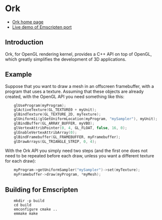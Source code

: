 # Ork
* [Ork home page](http://ork.gforge.inria.fr/)
* [Live demo of Emscripten port](https://seanstone.github.io/ork/)

## Introduction
Ork, for OpenGL rendering kernel, provides a C++ API on top of OpenGL, which greatly simplifies the development of 3D applications.

## Example
Suppose that you want to draw a mesh in an offscreen framebuffer, with a program that uses a texture. Assuming that these objects are already created, with the OpenGL API you need something like this:
```C++
    glUseProgram(myProgram);
    glActiveTexture(GL_TEXTURE0 + myUnit);
    glBindTexture(GL_TEXTURE_2D, myTexture);
    glUniform1i(glGetUniformLocation(myProgram, "mySampler"), myUnit);
    glBindBuffer(GL_ARRAY_BUFFER, myVBO);
    glVertexAttribPointer(0, 4, GL_FLOAT, false, 16, 0);
    glEnableVertexAttribArray(0);
    glBindFramebuffer(GL_FRAMEBUFFER, myFramebuffer);
    glDrawArrays(GL_TRIANGLE_STRIP, 0, 4);
```
With the Ork API you simply need two steps (and the first one does not need to be repeated before each draw, unless you want a different texture for each draw):
```C++
    myProgram->getUniformSampler("mySampler")->set(myTexture);
    myFramebuffer->draw(myProgram, *myMesh);
```

## Building for Emscripten
```
    mkdir -p build
    cd build
    emconfigure cmake ..
    emmake make
```
